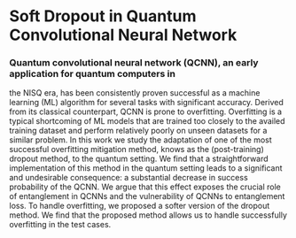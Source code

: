 # Soft Dropout in Quantum Convolutional Neural Network

### Quantum convolutional neural network (QCNN), an early application for quantum computers in
the NISQ era, has been consistently proven successful as a machine learning (ML) algorithm for
several tasks with significant accuracy. Derived from its classical counterpart, QCNN is prone to
overfitting. Overfitting is a typical shortcoming of ML models that are trained too closely to the
availed training dataset and perform relatively poorly on unseen datasets for a similar problem.
In this work we study the adaptation of one of the most successful overfitting mitigation method,
knows as the (post-training) dropout method, to the quantum setting. We find that a straightforward
implementation of this method in the quantum setting leads to a significant and undesirable
consequence: a substantial decrease in success probability of the QCNN. We argue that this effect
exposes the crucial role of entanglement in QCNNs and the vulnerability of QCNNs to entanglement
loss. To handle overfitting, we proposed a softer version of the dropout method. We find that the
proposed method allows us to handle successfully overfitting in the test cases.
